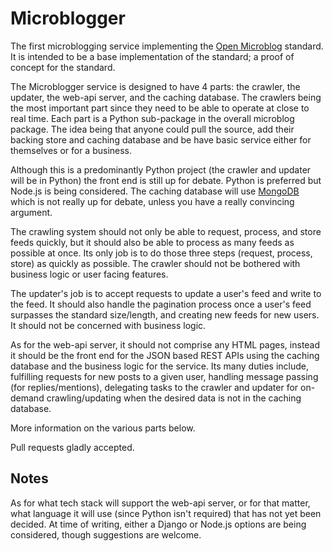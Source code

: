 # Microblogger

The first microblogging service implementing the [Open Microblog][1] standard. It is intended to be a base implementation of the standard; a proof of concept for the standard.

[1]: https://github.com/Sonictherocketman/Open-Microblog

The Microblogger service is designed to have 4 parts: the crawler, the updater, the web-api server, and the caching database. The crawlers being the most important part since they need to be able to operate at close to real time. Each part is a Python sub-package in the overall microblog package. The idea being that anyone could pull the source, add their backing store and caching database and be have basic service either for themselves or for a business.

Although this is a predominantly Python project (the crawler and updater will be in Python) the front end is still up for debate. Python is preferred but Node.js is being considered. The caching database will use [MongoDB][2] which is not really up for debate, unless you have a really convincing argument.

[2]: http://www.mongodb.com

The crawling system should not only be able to request, process, and store feeds quickly, but it should also be able to process as many feeds as possible at once. Its only job is to do those three steps (request, process, store) as quickly as possible. The crawler should not be bothered with business logic or user facing features.

The updater's job is to accept requests to update a user's feed and write to the feed. It should also handle the pagination process once a user's feed surpasses the standard size/length, and creating new feeds for new users. It should not be concerned with business logic.

As for the web-api server, it should not comprise any HTML pages, instead it should be the front end for the JSON based REST APIs using the caching database and the business logic for the service. Its many duties include, fulfilling requests for new posts to a given user, handling message passing (for replies/mentions), delegating tasks to the crawler and updater for on-demand crawling/updating when the desired data is not in the caching database.

More information on the various parts below.

Pull requests gladly accepted.

## Notes

As for what tech stack will support the web-api server, or for that matter, what language it will use (since Python isn't required) that has not yet been decided. At time of writing, either a Django or Node.js options are being considered, though suggestions are welcome. 